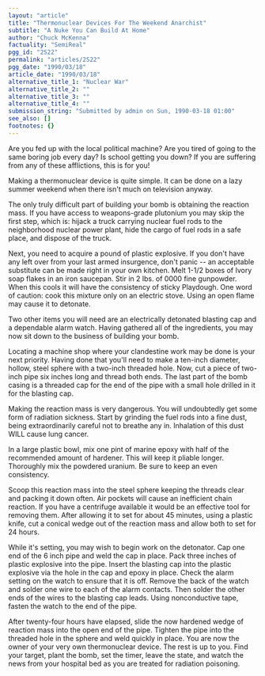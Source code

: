 ```yaml
---
layout: "article"
title: "Thermonuclear Devices For The Weekend Anarchist"
subtitle: "A Nuke You Can Build At Home"
author: "Chuck McKenna"
factuality: "SemiReal"
pgg_id: "2S22"
permalink: "articles/2S22"
pgg_date: "1990/03/18"
article_date: "1990/03/18"
alternative_title_1: "Nuclear War"
alternative_title_2: ""
alternative_title_3: ""
alternative_title_4: ""
submission_string: "Submitted by admin on Sun, 1990-03-18 01:00"
see_also: []
footnotes: {}
---
```

<div>
<p>Are you fed up with the local political machine? Are you tired of going to the same boring job every day? Is school getting you down? If you are suffering from any of these afflictions, this is for you!</p>
<p>Making a thermonuclear device is quite simple. It can be done on a lazy summer weekend when there isn't much on television anyway.</p>
<p>The only truly difficult part of building your bomb is obtaining the reaction mass. If you have access to weapons-grade plutonium you may skip the first step, which is: hijack a truck carrying nuclear fuel rods to the neighborhood nuclear power plant, hide the cargo of fuel rods in a safe place, and dispose of the truck.</p>
<p>Next, you need to acquire a pound of plastic explosive. If you don't have any left over from your last armed insurgence, don't panic -- an acceptable substitute can be made right in your own kitchen. Melt 1-1/2 boxes of Ivory soap flakes in an iron saucepan. Stir in 2 lbs. of 0000 fine gunpowder. When this cools it will have the consistency of sticky Playdough. One word of caution: cook this mixture only on an electric stove. Using an open flame may cause it to detonate.</p>
<p>Two other items you will need are an electrically detonated blasting cap and a dependable alarm watch. Having gathered all of the ingredients, you may now sit down to the business of building your bomb.</p>
<p>Locating a machine shop where your clandestine work may be done is your next priority. Having done that you'll need to make a ten-inch diameter, hollow, steel sphere with a two-inch threaded hole. Now, cut a piece of two-inch pipe six inches long and thread both ends. The last part of the bomb casing is a threaded cap for the end of the pipe with a small hole drilled in it for the blasting cap.</p>
<p>Making the reaction mass is very dangerous. You will undoubtedly get some form of radiation sickness. Start by grinding the fuel rods into a fine dust, being extraordinarily careful not to breathe any in. Inhalation of this dust WILL cause lung cancer.</p>
<p>In a large plastic bowl, mix one pint of marine epoxy with half of the recommended amount of hardener. This will keep it pliable longer. Thoroughly mix the powdered uranium. Be sure to keep an even consistency.</p>
<p>Scoop this reaction mass into the steel sphere keeping the threads clear and packing it down often. Air pockets will cause an inefficient chain reaction. If you have a centrifuge available it would be an effective tool for removing them. After allowing it to set for about 45 minutes, using a plastic knife, cut a conical wedge out of the reaction mass and allow both to set for 24 hours.</p>
<p>While it's setting, you may wish to begin work on the detonator. Cap one end of the 6 inch pipe and weld the cap in place. Pack three inches of plastic explosive into the pipe. Insert the blasting cap into the plastic explosive via the hole in the cap and epoxy in place. Check the alarm setting on the watch to ensure that it is off. Remove the back of the watch and solder one wire to each of the alarm contacts. Then solder the other ends of the wires to the blasting cap leads. Using nonconductive tape, fasten the watch to the end of the pipe.</p>
<p>After twenty-four hours have elapsed, slide the now hardened wedge of reaction mass into the open end of the pipe. Tighten the pipe into the threaded hole in the sphere and weld quickly in place. You are now the owner of your very own thermonuclear device. The rest is up to you. Find your target, plant the bomb, set the timer, leave the state, and watch the news from your hospital bed as you are treated for radiation poisoning. <!--Amazon_CLS_IM_END--></p>
</div>

